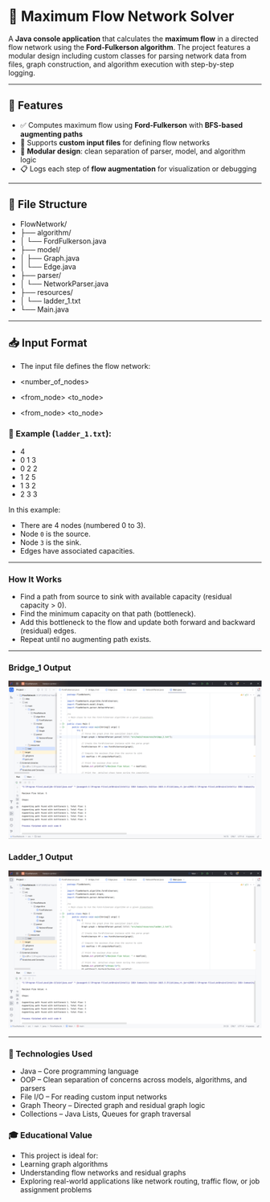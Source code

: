 # 🔗 Maximum Flow Network Solver

A **Java console application** that calculates the **maximum flow** in a directed flow network using the **Ford-Fulkerson algorithm**. The project features a modular design including custom classes for parsing network data from files, graph construction, and algorithm execution with step-by-step logging.

---

## 📌 Features

- ✅ Computes maximum flow using **Ford-Fulkerson** with **BFS-based augmenting paths**
- 📂 Supports **custom input files** for defining flow networks
- 🧠 **Modular design**: clean separation of parser, model, and algorithm logic
- 📋 Logs each step of **flow augmentation** for visualization or debugging

---

## 📁 File Structure

- FlowNetwork/
- ├── algorithm/
- │ └── FordFulkerson.java
- ├── model/
- │ ├── Graph.java
- │ └── Edge.java
- ├── parser/
- │ └── NetworkParser.java
- ├── resources/
- │ └── ladder_1.txt
- └── Main.java

---

## 📥 Input Format

- The input file defines the flow network:

- <number_of_nodes>
- <from_node> <to_node> <capacity>
- <from_node> <to_node> <capacity>

### 📄 Example (`ladder_1.txt`):

- 4
- 0 1 3
- 0 2 2
- 1 2 5
- 1 3 2
- 2 3 3
  
In this example:
- There are 4 nodes (numbered 0 to 3).
- Node `0` is the source.
- Node `3` is the sink.
- Edges have associated capacities.

---

### How It Works

- Find a path from source to sink with available capacity (residual capacity > 0).
- Find the minimum capacity on that path (bottleneck).
- Add this bottleneck to the flow and update both forward and backward (residual) edges.
- Repeat until no augmenting path exists.

---

### Bridge_1 Output

![image alt](https://github.com/Sachith-Piyathunga/Flow-Network/blob/72f4ff9fbd25835f53de13d3de6ba9601f054600/outputs/Bridge_1%20output.png)

### Ladder_1 Output

![image alt](https://github.com/Sachith-Piyathunga/Flow-Network/blob/eb5bd2683d9fad8f4dcd083310508cd77177b49f/outputs/Ladder_1%20output.png)

---

### 🔧 Technologies Used

- Java – Core programming language
- OOP – Clean separation of concerns across models, algorithms, and parsers
- File I/O – For reading custom input networks
- Graph Theory – Directed graph and residual graph logic
- Collections – Java Lists, Queues for graph traversal

### 🎓 Educational Value

- This project is ideal for:
- Learning graph algorithms
- Understanding flow networks and residual graphs
- Exploring real-world applications like network routing, traffic flow, or job assignment problems
